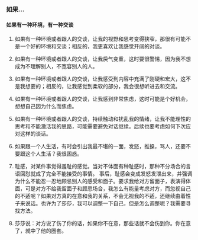### 如果...

#### 如果有一种环境，有一种交谈

1. 如果有一种环境或者跟人的交谈，让我的视野和思考变得狭窄，那很有可能不是一个好的环境和交谈；相反的，我更喜欢让我感觉开阔的对谈。

2. 如果有一种环境或者跟人的交谈，让我戾气变重，这时要很警惕，因为我不想成为不理解别人，不宽容别人的人。

3. 如果有一种环境或者跟人的交谈，让我感受到内容中充满了刚硬和宏大，这不是我想要的；相反的，让我感觉到柔软的部分，我会很想听进去和交流。

4. 如果有一种环境或者跟人的交谈，让我感到非常焦虑，这时可能是个好机会，想想自己因为什么而焦虑。

5. 如果有一种环境或者跟人的交谈，持续触动和扰乱我的情绪，让我不能理性的思考和不能激活我的思路，可能需要避免对话继续。后续也要考虑如何下次应对这样的谈话。

6. 如果跟一个人生活，有时会引出我最不堪的一面，发怒，推搡，骂人，还要不要跟这个人生活？我很困惑。

7. 耻感，对某件事觉得羞耻的感觉。当对不体面有种耻感时，那种不分场合的言语回怼就成了完全不能接受的事情。 事后，耻感会变成发怒发泄出来，并强调为什么不能忍一忍地顾忌别人的感受和面子。要求我给对方留面子，表演得体面，可是对方不给我留面子和顾忌场合，我怎么有能量考虑对方，而忽视自己的不适呢？如果对方真的在意和我的关系，不会无视我的不适，还继续由着性子来说话。也许为了莎莎，我可以调整一下自己，但是怎么调整呢？我需要寻找方法。

8. 莎莎说：对方说了伤了你的话，如果你不在意，那些话就不会伤到你。你在意了，就中了他的圈套。